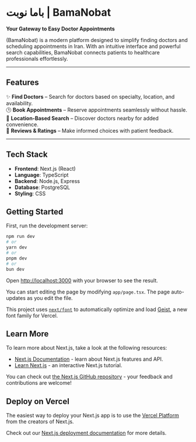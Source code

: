 <div dir="ltr" align="left">

# باما نوبت | BamaNobat

**Your Gateway to Easy Doctor Appointments**

(BamaNobat) is a modern platform designed to simplify finding doctors and scheduling appointments in Iran. With an intuitive interface and powerful search capabilities, BamaNobat connects patients to healthcare professionals effortlessly.

---

## Features

✨ **Find Doctors** – Search for doctors based on specialty, location, and availability.  
🕒 **Book Appointments** – Reserve appointments seamlessly without hassle.  
📍 **Location-Based Search** – Discover doctors nearby for added convenience.  
💬 **Reviews & Ratings** – Make informed choices with patient feedback.

---

## Tech Stack

- **Frontend**: Next.js (React)
- **Language**: TypeScript
- **Backend**: Node.js, Express
- **Database**: PostgreSQL
- **Styling**: CSS

</div>



## Getting Started

First, run the development server:

```bash
npm run dev
# or
yarn dev
# or
pnpm dev
# or
bun dev
```

Open [http://localhost:3000](http://localhost:3000) with your browser to see the result.

You can start editing the page by modifying `app/page.tsx`. The page auto-updates as you edit the file.

This project uses [`next/font`](https://nextjs.org/docs/app/building-your-application/optimizing/fonts) to automatically optimize and load [Geist](https://vercel.com/font), a new font family for Vercel.

## Learn More

To learn more about Next.js, take a look at the following resources:

- [Next.js Documentation](https://nextjs.org/docs) - learn about Next.js features and API.
- [Learn Next.js](https://nextjs.org/learn) - an interactive Next.js tutorial.

You can check out [the Next.js GitHub repository](https://github.com/vercel/next.js) - your feedback and contributions are welcome!

## Deploy on Vercel

The easiest way to deploy your Next.js app is to use the [Vercel Platform](https://vercel.com/new?utm_medium=default-template&filter=next.js&utm_source=create-next-app&utm_campaign=create-next-app-readme) from the creators of Next.js.

Check out our [Next.js deployment documentation](https://nextjs.org/docs/app/building-your-application/deploying) for more details.
